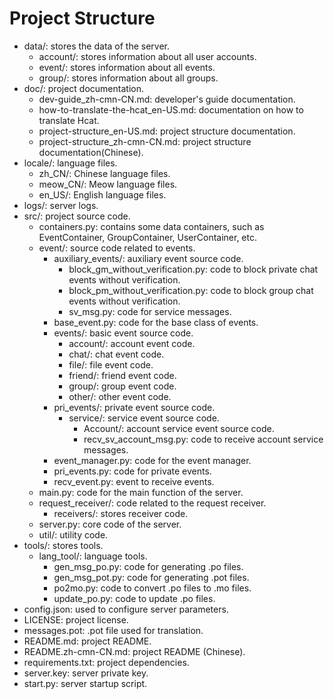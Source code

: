 # Project Structure

- data/: stores the data of the server.
    - account/: stores information about all user accounts.
    - event/: stores information about all events.
    - group/: stores information about all groups.
- doc/: project documentation.
  - dev-guide_zh-cmn-CN.md: developer's guide documentation.
  - how-to-translate-the-hcat_en-US.md: documentation on how to translate Hcat.
  - project-structure_en-US.md: project structure documentation.
  - project-structure_zh-cmn-CN.md: project structure documentation(Chinese).
- locale/: language files.
  - zh_CN/: Chinese language files.
  - meow_CN/: Meow language files.
  - en_US/: English language files.
- logs/: server logs.
- src/: project source code.
  - containers.py: contains some data containers, such as EventContainer, GroupContainer, UserContainer, etc.
  - event/: source code related to events.
    - auxiliary_events/: auxiliary event source code.
      - block_gm_without_verification.py: code to block private chat events without verification.
      - block_pm_without_verification.py: code to block group chat events without verification.
      - sv_msg.py: code for service messages.
    - base_event.py: code for the base class of events.
    - events/: basic event source code.
      - account/: account event code.
      - chat/: chat event code.
      - file/: file event code.
      - friend/: friend event code.
      - group/: group event code.
      - other/: other event code.
    - pri_events/: private event source code.
      - service/: service event source code.
        - Account/: account service event source code.
        - recv_sv_account_msg.py: code to receive account service messages.
    - event_manager.py: code for the event manager.
    - pri_events.py: code for private events.
    - recv_event.py: event to receive events.
  - main.py: code for the main function of the server.
  - request_receiver/: code related to the request receiver.
    - receivers/: stores receiver code.
  - server.py: core code of the server.
  - util/: utility code.
- tools/: stores tools.
  - lang_tool/: language tools.
    - gen_msg_po.py: code for generating .po files.
    - gen_msg_pot.py: code for generating .pot files.
    - po2mo.py: code to convert .po files to .mo files.
    - update_po.py: code to update .po files.
- config.json: used to configure server parameters.
- LICENSE: project license.
- messages.pot: .pot file used for translation.
- README.md: project README.
- README.zh-cmn-CN.md: project README (Chinese).
- requirements.txt: project dependencies.
- server.key: server private key.
- start.py: server startup script.
